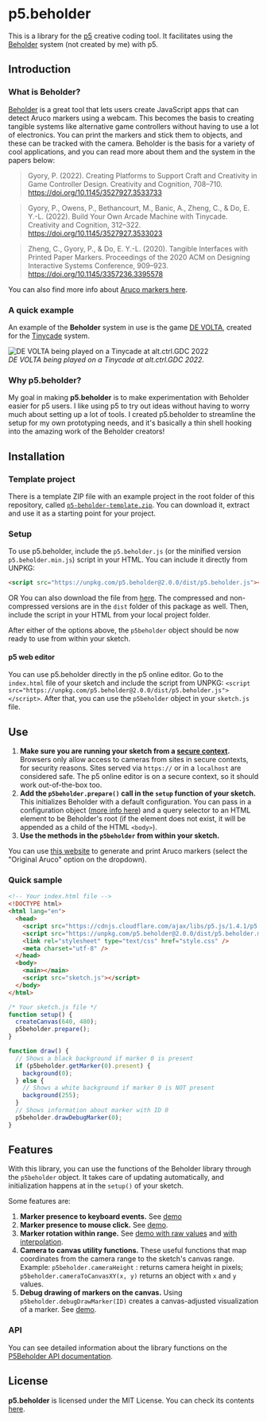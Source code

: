 # p5.beholder

This is a library for the [p5](http://p5js.org) creative coding tool. It facilitates using the [Beholder](https://github.com/project-beholder/beholder-detection) system (not created by me) with p5.

## Introduction

### What is Beholder?

[Beholder](https://github.com/project-beholder/beholder-detection) is a great tool that lets users create JavaScript apps that can detect Aruco markers using a webcam. This becomes the basis to creating tangible systems like alternative game controllers without having to use a lot of electronics. You can print the markers and stick them to objects, and these can be tracked with the camera. Beholder is the basis for a variety of cool applications, and you can read more about them and the system in the papers below:

> Gyory, P. (2022). Creating Platforms to Support Craft and Creativity in Game Controller Design. Creativity and Cognition, 708–710. https://doi.org/10.1145/3527927.3533733

> Gyory, P., Owens, P., Bethancourt, M., Banic, A., Zheng, C., & Do, E. Y.-L. (2022). Build Your Own Arcade Machine with Tinycade. Creativity and Cognition, 312–322. https://doi.org/10.1145/3527927.3533023

> Zheng, C., Gyory, P., & Do, E. Y.-L. (2020). Tangible Interfaces with Printed Paper Markers. Proceedings of the 2020 ACM on Designing Interactive Systems Conference, 909–923. https://doi.org/10.1145/3357236.3395578

You can also find more info about [Aruco markers here](https://docs.opencv.org/3.2.0/d5/dae/tutorial_aruco_detection.html).

### A quick example

An example of the **Beholder** system in use is the game [DE VOLTA](https://enric.llagostera.com.br/2022/07/04/de-volta/), created for the [Tinycade](https://tinycade.github.io/tinycade-homepage/) system.

![DE VOLTA being played on a Tinycade at alt.ctrl.GDC 2022](https://github.com/enricllagostera/p5.beholder/blob/main/docs/imgs/devolta.gif?raw=true)  
_DE VOLTA being played on a Tinycade at alt.ctrl.GDC 2022._

### Why p5.beholder?

My goal in making **p5.beholder** is to make experimentation with Beholder easier for p5 users. I like using p5 to try out ideas without having to worry much about setting up a lot of tools. I created p5.beholder to streamline the setup for my own prototyping needs, and it's basically a thin shell hooking into the amazing work of the Beholder creators!

## Installation

### Template project

There is a template ZIP file with an example project in the root folder of this repository, called [`p5-beholder-template.zip`](https://github.com/enricllagostera/p5.beholder/blob/main/p5-beholder-template.zip). You can download it, extract and use it as a starting point for your project.

### Setup

To use p5.beholder, include the `p5.beholder.js` (or the minified version `p5.beholder.min.js`) script in your HTML. You can include it directly from UNPKG:

```html
<script src="https://unpkg.com/p5.beholder@2.0.0/dist/p5.beholder.js"></script>
```

OR You can also download the file from [here](https://raw.githubusercontent.com/enricllagostera/p5.beholder/main/dist/p5.beholder.js). The compressed and non-compressed versions are in the `dist` folder of this package as well. Then, include the script in your HTML from your local project folder.

After either of the options above, the `p5beholder` object should be now ready to use from within your sketch.

#### p5 web editor

You can use p5.beholder directly in the p5 online editor. Go to the `index.html` file of your sketch and include the script from UNPKG: `<script src="https://unpkg.com/p5.beholder@2.0.0/dist/p5.beholder.js"></script>`. After that, you can use the `p5beholder` object in your `sketch.js` file.

## Use

1. **Make sure you are running your sketch from a [secure context](https://developer.mozilla.org/en-US/docs/Web/Security/Secure_Contexts).** Browsers only allow access to cameras from sites in secure contexts, for security reasons. Sites served via `https://` or in a `localhost` are considered safe. The p5 online editor is on a secure context, so it should work out-of-the-box too.
2. **Add the `p5beholder.prepare()` call in the `setup` function of your sketch.** This initializes Beholder with a default configuration. You can pass in a configuration object ([more info here](https://github.com/project-beholder/beholder-detection#custom-config)) and a query selector to an HTML element to be Beholder's root (if the element does not exist, it will be appended as a child of the HTML `<body>`).
3. **Use the methods in the `p5beholder` from within your sketch.**

You can use [this website](https://chev.me/arucogen/) to generate and print Aruco markers (select the "Original Aruco" option on the dropdown).

### Quick sample

```html
<!-- Your index.html file -->
<!DOCTYPE html>
<html lang="en">
  <head>
    <script src="https://cdnjs.cloudflare.com/ajax/libs/p5.js/1.4.1/p5.js"></script>
    <script src="https://unpkg.com/p5.beholder@2.0.0/dist/p5.beholder.min.js"></script>
    <link rel="stylesheet" type="text/css" href="style.css" />
    <meta charset="utf-8" />
  </head>
  <body>
    <main></main>
    <script src="sketch.js"></script>
  </body>
</html>
```

```js
/* Your sketch.js file */
function setup() {
  createCanvas(640, 480);
  p5beholder.prepare();
}

function draw() {
  // Shows a black background if marker 0 is present
  if (p5beholder.getMarker(0).present) {
    background(0);
  } else {
    // Shows a white background if marker 0 is NOT present
    background(255);
  }
  // Shows information about marker with ID 0
  p5beholder.drawDebugMarker(0);
}
```

## Features

With this library, you can use the functions of the Beholder library through the `p5beholder` object. It takes care of updating automatically, and initialization happens at in the `setup()` of your sketch.

Some features are:

1. **Marker presence to keyboard events.** See [demo](https://enricllagostera.github.io/p5.beholder/demos/02_marker_presence_to_keyboard/)
2. **Marker presence to mouse click.** See [demo](https://enricllagostera.github.io/p5.beholder/demos/03_marker_presence_to_mouse_click/).
3. **Marker rotation within range.** See [demo with raw values](https://enricllagostera.github.io/p5.beholder/demos/04_rotation_detection_simple/) and [with interpolation](https://enricllagostera.github.io/p5.beholder/demos/05_rotation_range_detection_with_lerp/).
4. **Camera to canvas utility functions.** These useful functions that map coordinates from the camera range to the sketch's canvas range. Example: `p5beholder.cameraHeight` : returns camera height in pixels; `p5beholder.cameraToCanvasXY(x, y)` returns an object with `x` and `y` values.
5. **Debug drawing of markers on the canvas.** Using `p5beholder.debugDrawMarker(ID)` creates a canvas-adjusted visualization of a marker. See [demo](https://enricllagostera.github.io/p5.beholder/demos/01_basic_marker_detection/).

### API

You can see detailed information about the library functions on the [P5Beholder API documentation](https://enricllagostera.github.io/p5.beholder/P5Beholder.html).

## License

**p5.beholder** is licensed under the MIT License. You can check its contents [here](https://github.com/enricllagostera/p5.beholder/blob/main/LICENSE).
